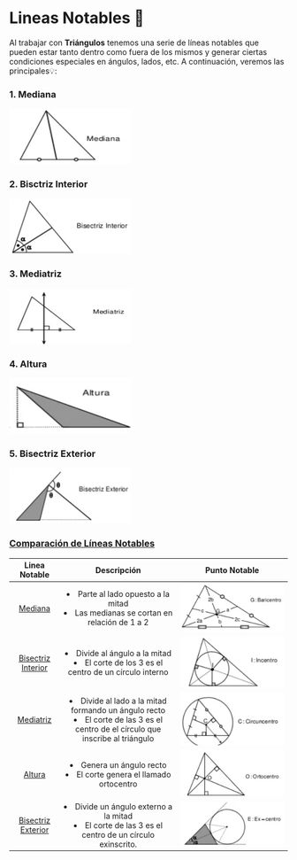 # Lineas Notables :triangular_ruler:

Al trabajar con **Triángulos** tenemos una serie de líneas notables que pueden estar tanto dentro como fuera de los mismos y generar ciertas condiciones especiales en ángulos, lados, etc. A continuación, veremos las principales:bulb::

<h3 id = 1> 1. Mediana  </h3>  

<img src = ../Images/Proyect_Lineas/mediana.png height = 100 width = 220>  

<h3 id = 2> 2. Bisctriz Interior</h3>  

<img src = ../Images/Proyect_Lineas/bisectrizI.png height = 100 width = 220>

<h3 id = 3> 3. Mediatriz</h3>  

<img src = ../Images/Proyect_Lineas/mediatriz.png height = 100 width = 220>  

<h3 id = 4> 4. Altura</h3>  

<img src = ../Images/Proyect_Lineas/altura.png height = 100 width = 220>  

<h3 id = 5> 5. Bisectriz Exterior</h3>  

<img src = ../Images/Proyect_Lineas/bisectrizE.png height = 100 width = 220>  

### <ins>Comparación de Líneas Notables</ins>

|Linea Notable|Descripción|Punto Notable|
|:---:|:--:|:--:|
|<a href = #1> Mediana </a>|<li>Parte al lado opuesto a la mitad <li>Las medianas se cortan en relación de 1 a 2|![alt text](../Images/Proyect_Lineas/baricentro.png)|
|<a href = #2> Bisectriz Interior </a>|<li> Divide al ángulo a la mitad <li>El corte de los 3 es el centro de un círculo interno|![alt text](../Images/Proyect_Lineas/incentro.png)|
|<a href = #3> Mediatriz </a>|<li> Divide al lado a la mitad formando un ángulo recto <li> El corte de las 3 es el centro de el círculo que inscribe al triángulo|![alt text](../Images/Proyect_Lineas/circuncentro.png)|
|<a href = #4> Altura </a>|<li> Genera un ángulo recto <li> El corte genera el llamado ortocentro|![alt text](../Images/Proyect_Lineas/ortocentro.png)|
|<a href = #5> Bisectriz Exterior </a>|<li> Divide un ángulo externo a la mitad <li> El corte de las 3 es el centro de un círculo exinscrito.|![alt text](../Images/Proyect_Lineas/excentro.png)|
